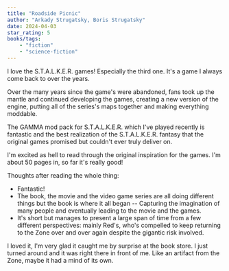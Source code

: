 ```yaml
---
title: "Roadside Picnic"
author: "Arkady Strugatsky, Boris Strugatsky"
date: 2024-04-03
star_rating: 5
books/tags:
    - "fiction"
    - "science-fiction"
---
```


I love the S.T.A.L.K.E.R. games! Especially the third one. It's a game I always come back to over the years.

Over the many years since the game's were abandoned, fans took up the mantle and continued developing the games, creating a new version of the engine, putting all of the series's maps together and making everything moddable.

The GAMMA mod pack for S.T.A.L.K.E.R. which I've played recently is fantastic and the best realization of the S.T.A.L.K.E.R. fantasy that the original games promised but couldn't ever truly deliver on.

I'm excited as hell to read through the original inspiration for the games. I'm about 50 pages in, so far it's really good!

Thoughts after reading the whole thing:
- Fantastic!
- The book, the movie and the video game series are all doing different things but the book is where it all began -- Capturing the imagination of many people and eventually leading to the movie and the games.
- It's short but manages to present a large span of time from a few different perspectives: mainly Red's, who's compelled to keep returning to the Zone over and over again despite the gigantic risk involved.

I loved it, I'm very glad it caught me by surprise at the book store. I just turned around and it was right there in front of me. Like an artifact from the Zone, maybe it had a mind of its own.